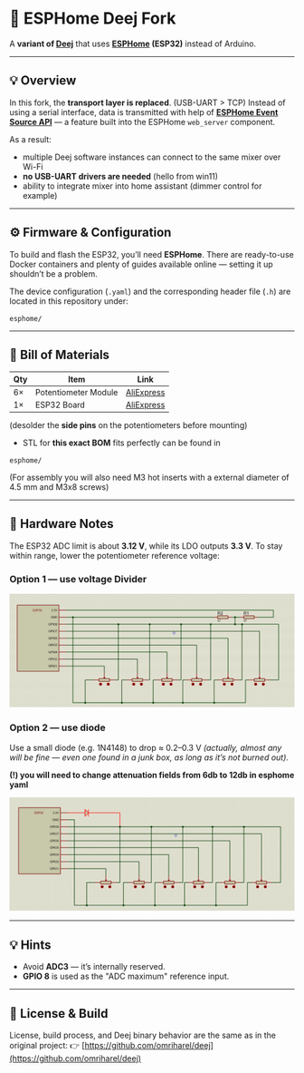 # 🧭 ESPHome Deej Fork

A **variant of [Deej](https://github.com/omriharel/deej)** that uses **[ESPHome](https://esphome.io/) (ESP32)** instead of Arduino.

---

## 💡 Overview

In this fork, the **transport layer is replaced**. (USB-UART > TCP)
Instead of using a serial interface, data is transmitted with help of **[ESPHome Event Source API](https://esphome.io/web-api/#event-source-api)** — a feature built into the ESPHome `web_server` component.

As a result:

* multiple Deej software instances can connect to the same mixer over Wi-Fi
* **no USB-UART drivers are needed** (hello from win11)
* ability to integrate mixer into home assistant (dimmer control for example)

---

## ⚙️ Firmware & Configuration

To build and flash the ESP32, you’ll need **ESPHome**.
There are ready-to-use Docker containers and plenty of guides available online — setting it up shouldn’t be a problem.

The device configuration (`.yaml`) and the corresponding header file (`.h`)
are located in this repository under:

```
esphome/
```

---

## 🧾 Bill of Materials

| Qty | Item                 | Link                                                                |
| --- | -------------------- | ------------------------------------------------------------------- |
| 6×  | Potentiometer Module | [AliExpress](https://www.aliexpress.com/item/1005006733220962.html) |
| 1×  | ESP32 Board          | [AliExpress](https://www.aliexpress.com/item/1005009640243412.html) |

  (desolder the **side pins** on the potentiometers before mounting)
  
* STL for **this exact BOM** fits perfectly can be found in 

```
esphome/
```
(For assembly you will also need M3 hot inserts with a external diameter of 4.5 mm and M3x8 screws)
  
  
---

## 🔌 Hardware Notes

The ESP32 ADC limit is about **3.12 V**, while its LDO outputs **3.3 V**.
To stay within range, lower the potentiometer reference voltage:

### Option 1 — use voltage Divider

![Voltage Divider](ref/1.png)

### Option 2 — use diode

Use a small diode (e.g. 1N4148) to drop ≈ 0.2–0.3 V
*(actually, almost any will be fine — even one found in a junk box, as long as it’s not burned out)*.


**(!) you will need to change attenuation fields from 6db to 12db in esphome yaml**

![Diode](ref/2.png)

---

## 💡 Hints

* Avoid **ADC3** — it’s internally reserved.
* **GPIO 8** is used as the "ADC maximum" reference input.


---

## 🧱 License & Build

License, build process, and Deej binary behavior are the same as in the original project:
👉 [https://github.com/omriharel/deej](https://github.com/omriharel/deej)
